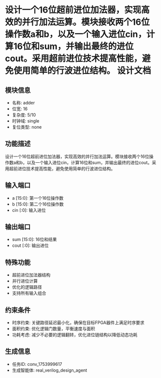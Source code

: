 # 设计一个16位超前进位加法器，实现高效的并行加法运算。模块接收两个16位操作数a和b，以及一个输入进位cin，计算16位和sum，并输出最终的进位cout。采用超前进位技术提高性能，避免使用简单的行波进位结构。 设计文档

## 模块信息
- 名称: adder
- 位宽: 16
- 复杂度: 5/10
- 时钟域: single
- 复位类型: none

## 功能描述
设计一个16位超前进位加法器，实现高效的并行加法运算。模块接收两个16位操作数a和b，以及一个输入进位cin，计算16位和sum，并输出最终的进位cout。采用超前进位技术提高性能，避免使用简单的行波进位结构。

## 输入端口
- a [15:0]: 第一个16位操作数
- b [15:0]: 第二个16位操作数
- cin [:0]: 输入进位

## 输出端口
- sum [15:0]: 16位和结果
- cout [:0]: 输出进位

## 特殊功能
- 超前进位加法器结构
- 并行进位计算
- 优化的逻辑路径
- 支持所有输入组合

## 约束条件
- 时序约束: 关键路径延迟最小化，确保在目标FPGA器件上满足时序要求
- 面积约束: 优化逻辑门数量，平衡速度与面积
- 功耗考虑: 减少不必要的逻辑翻转，优化进位链结构以降低动态功耗

## 生成信息
- 任务ID: conv_1753999617
- 生成智能体: real_verilog_design_agent